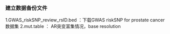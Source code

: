 ### 建立数据备份文件
1.GWAS_riskSNP_review_rsID.bed ：下载GWAS riskSNP for prostate cancer 数据集
2.mut.table ： AR突变富集情况，base resolution

